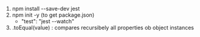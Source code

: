 1. npm install --save-dev jest
2. npm init -y (to get package.json)
   - "test": "jest --watch"
3. .toEqual(value) : compares recursibely all properties ob object instances
